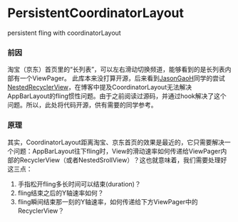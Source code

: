 # PersistentCoordinatorLayout
persistent fling with coordinatorLayout

### 前因
淘宝（京东）首页里的“长列表”，可以左右滑动切换频道，能够看到的是长列表内部有一个ViewPager。
此库本来没打算开源，后来看到[JasonGaoH](https://github.com/JasonGaoH)同学的尝试[NestedRecyclerView](https://github.com/JasonGaoH/NestedRecyclerView)，在博客中提及CoordinatorLayout无法解决AppBarLayout的fling惯性问题。由于之前阅读过源码，并通过hook解决了这个问题。所以，此处将代码开源，供有需要的同学参考。

### 原理
其实，CoordinatorLayout距离淘宝、京东首页的效果是最近的，它只需要解决一个问题：AppBarLayout往下fling时，View的滑动速率如何传递给ViewPager内部的RecyclerView（或者NestedSrollView）？这也就意味着，我们需要处理好这三点：
1. 手指松开fling多长时间可以结束(duration)？
2. fling结束之后的Y轴速率如何？
3. fling瞬间结束那一刻的Y轴速率，如何传递给下方ViewPager中的RecyclerView？

